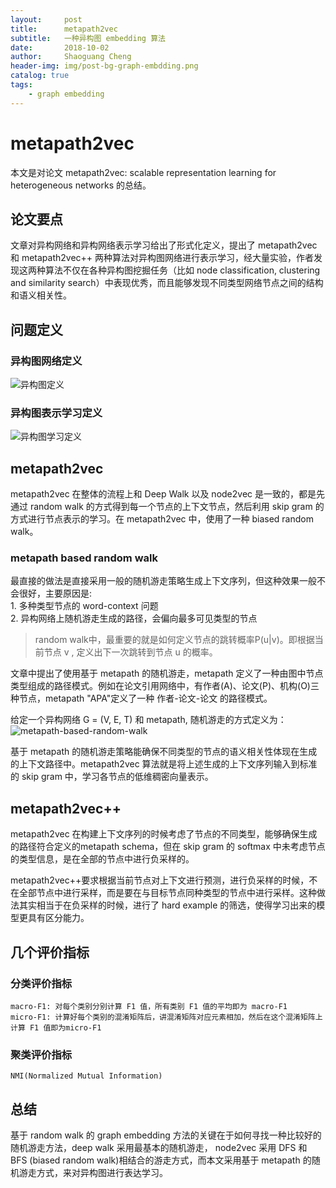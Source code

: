 ```yaml
---
layout:     post
title:     	metapath2vec
subtitle:   一种异构图 embedding 算法
date:       2018-10-02
author:     Shaoguang Cheng
header-img: img/post-bg-graph-embdding.png
catalog: true
tags:
    - graph embedding
---
```



# metapath2vec


本文是对论文 metapath2vec: scalable representation learning for heterogeneous networks 的总结。

## 论文要点
文章对异构网络和异构网络表示学习给出了形式化定义，提出了 metapath2vec 和 metapath2vec++ 两种算法对异构图网络进行表示学习，经大量实验，作者发现这两种算法不仅在各种异构图挖掘任务（比如 node classification, clustering and similarity search）中表现优秀，而且能够发现不同类型网络节点之间的结构和语义相关性。

## 问题定义

### 异构图网络定义
![异构图定义](https://github.com/shaoguangcheng/shaoguangcheng.github.io/img/metapath2vec/h-graph-def.png)

### 异构图表示学习定义
![异构图学习定义](https://github.com/shaoguangcheng/shaoguangcheng.github.io/img/metapath2vec/h-graph-rep-learning.png)

## metapath2vec
metapath2vec 在整体的流程上和 Deep Walk 以及 node2vec 是一致的，都是先通过 random walk 的方式得到每一个节点的上下文节点，然后利用 skip gram 的方式进行节点表示的学习。在 metapath2vec 中，使用了一种 biased random walk。

### metapath based random walk
最直接的做法是直接采用一般的随机游走策略生成上下文序列，但这种效果一般不会很好，主要原因是:  
	1. 多种类型节点的 word-context 问题  
	2. 异构网络上随机游走生成的路径，会偏向最多可见类型的节点

> random walk中，最重要的就是如何定义节点的跳转概率P(u|v)。即根据当前节点 v , 定义出下一次跳转到节点 u 的概率。

文章中提出了使用基于 metapath 的随机游走，metapath 定义了一种由图中节点类型组成的路径模式。例如在论文引用网络中，有作者(A)、论文(P)、机构(O)三种节点，metapath "APA"定义了一种 作者-论文-论文 的路径模式。

给定一个异构网络 G = (V, E, T) 和 metapath, 随机游走的方式定义为：
![metapath-based-random-walk](https://github.com/shaoguangcheng/shaoguangcheng.github.io/img/metapath2vec/metapath-based-rw.png)

基于 metapath 的随机游走策略能确保不同类型的节点的语义相关性体现在生成的上下文路径中。metapath2vec 算法就是将上述生成的上下文序列输入到标准的 skip gram 中，学习各节点的低维稠密向量表示。

## metapath2vec++
metapath2vec 在构建上下文序列的时候考虑了节点的不同类型，能够确保生成的路径符合定义的metapath schema，但在 skip gram 的 softmax 中未考虑节点的类型信息，是在全部的节点中进行负采样的。

metapath2vec++要求根据当前节点对上下文进行预测，进行负采样的时候，不在全部节点中进行采样，而是要在与目标节点同种类型的节点中进行采样。这种做法其实相当于在负采样的时候，进行了 hard example 的筛选，使得学习出来的模型更具有区分能力。

## 几个评价指标
### 分类评价指标
	macro-F1: 对每个类别分别计算 F1 值，所有类别 F1 值的平均即为 macro-F1
	micro-F1: 计算好每个类别的混淆矩阵后，讲混淆矩阵对应元素相加，然后在这个混淆矩阵上计算 F1 值即为micro-F1
	
### 聚类评价指标
	NMI(Normalized Mutual Information) 

## 总结
基于 random walk 的 graph embedding 方法的关键在于如何寻找一种比较好的随机游走方法，deep walk 采用最基本的随机游走， node2vec 采用 DFS 和 BFS (biased random walk)相结合的游走方式，而本文采用基于 metapath 的随机游走方式，来对异构图进行表达学习。




	
	
